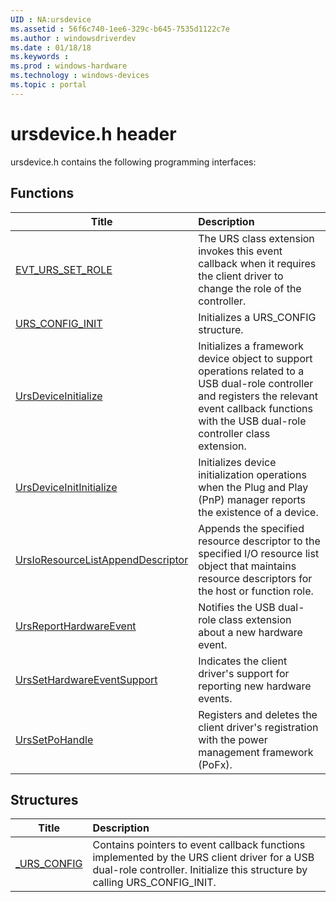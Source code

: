 ```yaml
---
UID : NA:ursdevice
ms.assetid : 56f6c740-1ee6-329c-b645-7535d1122c7e
ms.author : windowsdriverdev
ms.date : 01/18/18
ms.keywords : 
ms.prod : windows-hardware
ms.technology : windows-devices
ms.topic : portal
---
```


# ursdevice.h header



ursdevice.h contains the following programming interfaces:





## Functions
| Title | Description |
| ---- |:---- |
| [EVT_URS_SET_ROLE](nc-ursdevice-evt_urs_set_role.md) | The URS class extension invokes this event callback when it requires the client driver to change the role of the controller. |
| [URS_CONFIG_INIT](nf-ursdevice-urs_config_init.md) | Initializes a URS_CONFIG structure. |
| [UrsDeviceInitialize](nf-ursdevice-ursdeviceinitialize.md) | Initializes a framework device object to support operations related to a USB dual-role controller and registers the relevant event callback functions with the USB dual-role controller class extension. |
| [UrsDeviceInitInitialize](nf-ursdevice-ursdeviceinitinitialize.md) | Initializes device initialization operations when the Plug and Play (PnP) manager reports the existence of a device. |
| [UrsIoResourceListAppendDescriptor](nf-ursdevice-ursioresourcelistappenddescriptor.md) | Appends the specified resource descriptor to the specified I/O resource list object that maintains resource descriptors for the host or function role. |
| [UrsReportHardwareEvent](nf-ursdevice-ursreporthardwareevent.md) | Notifies the USB dual-role class extension about a new hardware event. |
| [UrsSetHardwareEventSupport](nf-ursdevice-urssethardwareeventsupport.md) | Indicates the client driver's support for reporting new hardware events. |
| [UrsSetPoHandle](nf-ursdevice-urssetpohandle.md) | Registers and deletes the client driver's registration with the power management framework (PoFx). |



## Structures
| Title | Description |
| ---- |:---- |
| [_URS_CONFIG](ns-ursdevice-_urs_config.md) | Contains pointers to event callback functions implemented by the URS client driver for a USB dual-role controller. Initialize this structure by calling URS_CONFIG_INIT. |